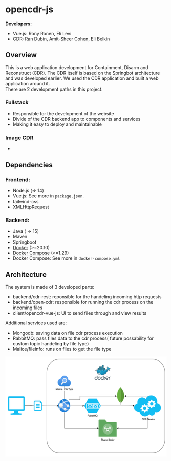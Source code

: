 # opencdr-js

**Developers:** 
- Vue.js: Rony Ronen, Eli Levi
- CDR: Ran Dubin, Amit-Sheer Cohen, Eli Belkin

## Overview
This is a web application development for Containment, Disarm and Reconstruct (CDR). The CDR itself is based on the Springbot architecture and was developed earlier. We used the CDR application and built a web application around it. <br />
There are 2 development paths in this project. <br />
### Fullstack
- Responsible for the development of the website
- Divide of the CDR backend app to components and services
- Making it easy to deploy and maintainable 
### Image CDR
-

 
## Dependencies
### Frontend:
* Node.js (=> 14)
* Vue.js: See more in <code>package.json</code>.
* tailwind-css
* XMLHttpRequest
  
### Backend:
* Java ( => 15)
* Maven
* Springboot
* [Docker](https://docs.docker.com/get-docker/) (>=20.10)
* [Docker Compose](https://docs.docker.com/compose/install/) (>=1.29)
* Docker Compose: See more in <code>docker-compose.yml</code>

## Architecture
The system is made of 3 developed parts: 
* backend/cdr-rest: reponsible for the handeling incoming http requests
* backend/open-cdr: responsible for running the cdr process on the incoming files
* client/opencdr-vue-js: UI to send files through and view results

Additional services used are:
* Mongodb: saving data on file cdr process execution
* RabbitMQ: pass files data to the cdr process( future possability for custom topic handeling by file type)
* Malice/fileinfo: runs on files to get the file type

![enter image description here](Architecture.png)




